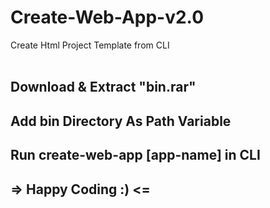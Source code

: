 # Create-Web-App-v2.0
Create Html Project Template from CLI
<br>
<br>

## Download & Extract "bin.rar"
## Add bin Directory As Path Variable
## Run create-web-app [app-name] in CLI
## => Happy Coding :) <=

